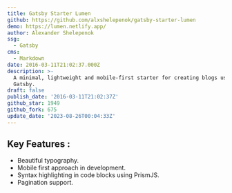 ```yaml
---
title: Gatsby Starter Lumen
github: https://github.com/alxshelepenok/gatsby-starter-lumen
demo: https://lumen.netlify.app/
author: Alexander Shelepenok
ssg:
  - Gatsby
cms:
  - Markdown
date: 2016-03-11T21:02:37.000Z
description: >-
  A minimal, lightweight and mobile-first starter for creating blogs uses
  Gatsby.
draft: false
publish_date: '2016-03-11T21:02:37Z'
github_star: 1949
github_fork: 675
update_date: '2023-08-26T00:04:33Z'
---
```


## Key Features :

- Beautiful typography.
- Mobile first approach in development.
- Syntax highlighting in code blocks using PrismJS.
- Pagination support.
